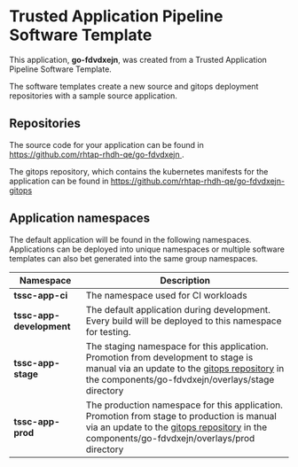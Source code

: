 # Trusted Application Pipeline Software Template

This application, **go-fdvdxejn**, was created from a Trusted Application Pipeline Software Template.

The software templates create a new source and gitops deployment repositories with a sample source application. 

## Repositories

The source code for your application can be found in [https://github.com/rhtap-rhdh-qe/go-fdvdxejn ](https://github.com/rhtap-rhdh-qe/go-fdvdxejn ).
 
The gitops repository, which contains the kubernetes manifests for the application can be found in 
[https://github.com/rhtap-rhdh-qe/go-fdvdxejn-gitops ](https://github.com/rhtap-rhdh-qe/go-fdvdxejn-gitops ) 

## Application namespaces 

The default application will be found in the following namespaces. Applications can be deployed into unique namespaces or multiple software templates can also bet generated into the same group namespaces.  

|  Namespace   |  Description   |  
| -------- | -------- |
| **tssc-app-ci** | The namespace used for CI workloads |
| **tssc-app-development** | The default application during development. Every build will be deployed to this namespace for testing. |
| **tssc-app-stage** | The staging namespace for this application. Promotion from development to stage is manual via an update to the [gitops repository](https://github.com/rhtap-rhdh-qe/go-fdvdxejn-gitops ) in the components/go-fdvdxejn/overlays/stage directory |
| **tssc-app-prod** | The production namespace for this application. Promotion from stage to production is manual via an update to the [gitops repository](https://github.com/rhtap-rhdh-qe/go-fdvdxejn-gitops ) in the components/go-fdvdxejn/overlays/prod directory |